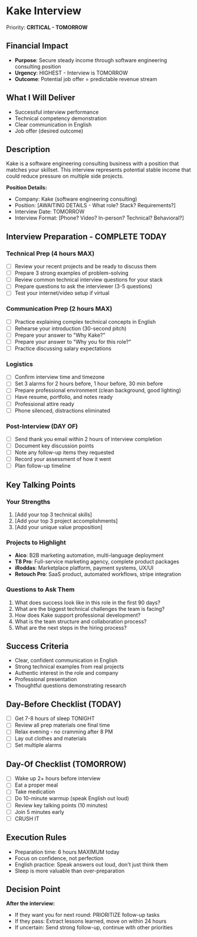 # Kake Interview

Priority: **CRITICAL - TOMORROW**

## Financial Impact
- **Purpose**: Secure steady income through software engineering consulting position
- **Urgency**: HIGHEST - Interview is TOMORROW
- **Outcome**: Potential job offer = predictable revenue stream

## What I Will Deliver
- Successful interview performance
- Technical competency demonstration
- Clear communication in English
- Job offer (desired outcome)

## Description
Kake is a software engineering consulting business with a position that matches your skillset. This interview represents potential stable income that could reduce pressure on multiple side projects.

**Position Details:**
- Company: Kake (software engineering consulting)
- Position: [AWAITING DETAILS - What role? Stack? Requirements?]
- Interview Date: TOMORROW
- Interview Format: [Phone? Video? In-person? Technical? Behavioral?]

## Interview Preparation - COMPLETE TODAY

### Technical Prep (4 hours MAX)
- [ ] Review your recent projects and be ready to discuss them
- [ ] Prepare 3 strong examples of problem-solving
- [ ] Review common technical interview questions for your stack
- [ ] Prepare questions to ask the interviewer (3-5 questions)
- [ ] Test your internet/video setup if virtual

### Communication Prep (2 hours MAX)
- [ ] Practice explaining complex technical concepts in English
- [ ] Rehearse your introduction (30-second pitch)
- [ ] Prepare your answer to "Why Kake?"
- [ ] Prepare your answer to "Why you for this role?"
- [ ] Practice discussing salary expectations

### Logistics
- [ ] Confirm interview time and timezone
- [ ] Set 3 alarms for 2 hours before, 1 hour before, 30 min before
- [ ] Prepare professional environment (clean background, good lighting)
- [ ] Have resume, portfolio, and notes ready
- [ ] Professional attire ready
- [ ] Phone silenced, distractions eliminated

### Post-Interview (DAY OF)
- [ ] Send thank you email within 2 hours of interview completion
- [ ] Document key discussion points
- [ ] Note any follow-up items they requested
- [ ] Record your assessment of how it went
- [ ] Plan follow-up timeline

## Key Talking Points

### Your Strengths
1. [Add your top 3 technical skills]
2. [Add your top 3 project accomplishments]
3. [Add your unique value proposition]

### Projects to Highlight
- **Aico**: B2B marketing automation, multi-language deployment
- **T8 Pro**: Full-service marketing agency, complete product packages
- **iRoddas**: Marketplace platform, payment systems, UX/UI
- **Retouch Pro**: SaaS product, automated workflows, stripe integration

### Questions to Ask Them
1. What does success look like in this role in the first 90 days?
2. What are the biggest technical challenges the team is facing?
3. How does Kake support professional development?
4. What is the team structure and collaboration process?
5. What are the next steps in the hiring process?

## Success Criteria
- Clear, confident communication in English
- Strong technical examples from real projects
- Authentic interest in the role and company
- Professional presentation
- Thoughtful questions demonstrating research

## Day-Before Checklist (TODAY)
- [ ] Get 7-8 hours of sleep TONIGHT
- [ ] Review all prep materials one final time
- [ ] Relax evening - no cramming after 8 PM
- [ ] Lay out clothes and materials
- [ ] Set multiple alarms

## Day-Of Checklist (TOMORROW)
- [ ] Wake up 2+ hours before interview
- [ ] Eat a proper meal
- [ ] Take medication
- [ ] Do 10-minute warmup (speak English out loud)
- [ ] Review key talking points (10 minutes)
- [ ] Join 5 minutes early
- [ ] CRUSH IT

## Execution Rules
- Preparation time: 6 hours MAXIMUM today
- Focus on confidence, not perfection
- English practice: Speak answers out loud, don't just think them
- Sleep is more valuable than over-preparation

## Decision Point
**After the interview:**
- If they want you for next round: PRIORITIZE follow-up tasks
- If they pass: Extract lessons learned, move on within 24 hours
- If uncertain: Send strong follow-up, continue with other priorities
